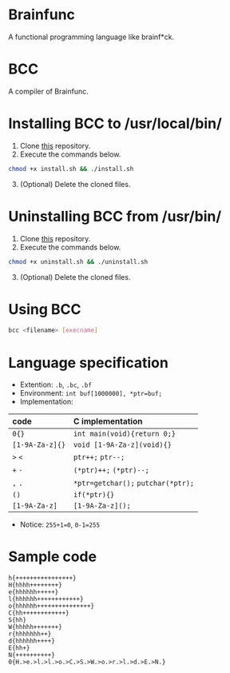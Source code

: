 # Brainfunc
A functional programming language like brainf\*ck.

# BCC
A compiler of Brainfunc.

# Installing BCC to /usr/local/bin/
1. Clone [this](https://github.com/shuzaei/brainfunc/) repository.
2. Execute the commands below.

```sh
chmod +x install.sh && ./install.sh
```

3. (Optional) Delete the cloned files.

# Uninstalling BCC from /usr/bin/
1. Clone [this](https://github.com/shuzaei/brainfunc/) repository.
2. Execute the commands below.

```sh
chmod +x uninstall.sh && ./uninstall.sh
```

3. (Optional) Delete the cloned files.

# Using BCC
```sh
bcc <filename> [execname]
```

# Language specification

- Extention: `.b`, `.bc`, `.bf`
- Environment: `int buf[1000000], *ptr=buf;`
- Implementation:

| code            | C implementation                   |
| :-------------- | :--------------------------------- |
| `0{}`           | `int main(void){return 0;}`        |
| `[1-9A-Za-z]{}` | `void [1-9A-Za-z](void){}`         |
| `>` `<`         | `ptr++;` `ptr--;`                  |
| `+` `-`         | `(*ptr)++;` `(*ptr)--;`            |
| `,` `.`         | `*ptr=getchar();` `putchar(*ptr);` |
| `()`            | `if(*ptr){}`                       |
| `[1-9A-Za-z]`   | `[1-9A-Za-z]();`                   |

- Notice: `255+1=0`, `0-1=255`

# Sample code
```brainfuck
h{++++++++++++++++}
H{hhhh++++++++}
e{hhhhhh+++++}
l{hhhhhh++++++++++++}
o{hhhhhh+++++++++++++++}
C{hh++++++++++++}
S{hh}
W{hhhhh+++++++}
r{hhhhhhh++}
d{hhhhhh++++}
E{hh+}
N{++++++++++}
0{H.>e.>l.>l.>o.>C.>S.>W.>o.>r.>l.>d.>E.>N.}
```
